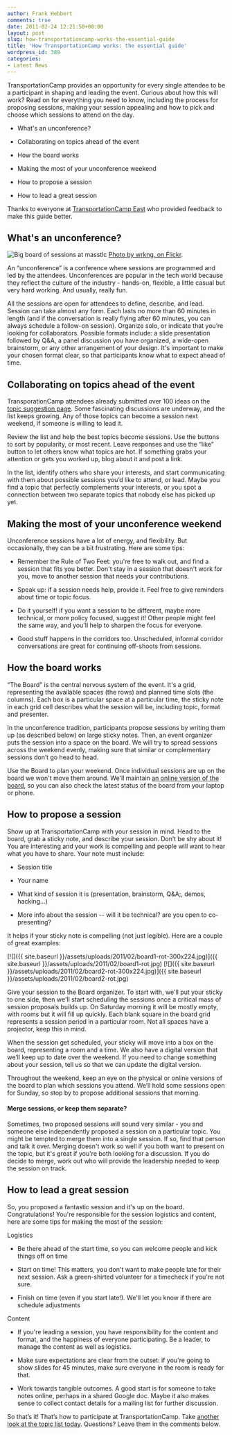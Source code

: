 ```yaml
---
author: Frank Hebbert
comments: true
date: 2011-02-24 12:21:50+00:00
layout: post
slug: how-transportationcamp-works-the-essential-guide
title: 'How TransportationCamp works: the essential guide'
wordpress_id: 389
categories:
- Latest News
---
```


TransportationCamp provides an opportunity for every single attendee to be a participant in shaping and leading the event.  Curious about how this will work? Read on for everything you need to know, including the process for proposing sessions, making your session appealing and how to pick and choose which sessions to attend on the day.





  * What's an unconference?


  * Collaborating on topics ahead of the event


  * How the board works


  * Making the most of your unconference weekend


  * How to propose a session


  * How to lead a great session



Thanks to everyone at [TransportationCamp East](http://transportationcamp.org/east) who provided feedback to make this guide better.





## What's an unconference?


![Big board of sessions at masstlc](http://farm2.static.flickr.com/1154/5099641006_fecd8f462c.jpg)
[Photo by wrkng, on Flickr](http://www.flickr.com/photos/wrkng/5099641006/).

An “unconference” is a conference where sessions are programmed and led by the attendees. Unconferences are popular in the tech world because they reflect the culture of the industry - hands-on, flexible, a little casual but very hard working. And usually, really fun.

All the sessions are open for attendees to define, describe, and lead. Session can take almost any form. Each lasts no more than 60 minutes in length (and if the conversation is really flying after 60 minutes, you can always schedule a follow-on session). Organize solo, or indicate that you’re looking for collaborators. Possible formats include: a slide presentation followed by Q&A, a panel discussion you have organized, a wide-open brainstorm, or any other arrangement of your design. It's important to make your chosen format clear, so that participants know what to expect ahead of time. <!-- more -->



## Collaborating on topics ahead of the event


TransporationCamp attendees already submitted over 100 ideas on the [topic suggestion page](http://transportationcamp.org/topics/). Some fascinating discussions are underway, and the list keeps growing. Any of those topics can become a session next weekend, if someone is willing to lead it.

Review the list and help the best topics become sessions. Use the buttons to sort by popularity, or most recent. Leave responses and use the “like” button to let others know what topics are hot. If something grabs your attention or gets you worked up, blog about it and post a link.

In the list, identify others who share your interests, and start communicating with them about possible sessions you’d like to attend, or lead. Maybe you find a topic that perfectly complements your interests, or you spot a connection between two separate topics that nobody else has picked up yet.



## Making the most of your unconference weekend


Unconference sessions have a lot of energy, and flexibility. But occasionally, they can be a bit frustrating. Here are some tips:




  * Remember the Rule of Two Feet: you're free to walk out, and find a session that fits you better. Don't stay in a session that doesn't work for you, move to another session that needs your contributions.


  * Speak up: if a session needs help, provide it. Feel free to give reminders about time or topic focus.


  * Do it yourself! if you want a session to be different, maybe more technical, or more policy focused, suggest it! Other people might feel the same way, and you'll help to sharpen the focus for everyone.


  * Good stuff happens in the corridors too. Unscheduled, informal corridor conversations are great for continuing off-shoots from sessions.









## How the board works


“The Board” is the central nervous system of the event. It's a grid, representing the available spaces (the rows) and planned time slots (the columns). Each box is a particular space at a particular time, the sticky note in each grid cell describes what the session will be, including topic, format and presenter.

In the unconference tradition, participants propose sessions by writing them up (as described below) on large sticky notes. Then, an event organizer puts the session into a space on the board. We will try to spread sessions across the weekend evenly, making sure that similar or complementary sessions don’t go head to head.

Use the Board to plan your weekend. Once individual sessions are up on the board we won't move them around.  We'll maintain [an online version of the board](http://transportationcamp.org/west), so you can also check the latest status of the board from your laptop or phone.



## How to propose a session


Show up at TransportationCamp with your session in mind. Head to the board, grab a sticky note, and describe your session. Don’t be shy about it!  You are interesting and your work is compelling and people will want to hear what you have to share. Your note must include:




  * Session title


  * Your name


  * What kind of session it is (presentation, brainstorm, Q&A;, demos, hacking...)


  * More info about the session -- will it be technical? are you open to co-presenting?



It helps if your sticky note is compelling (not just legible). Here are a couple of great examples:

[![]({{ site.baseurl }}/assets/uploads/2011/02/board1-rot-300x224.jpg)]({{ site.baseurl }}/assets/uploads/2011/02/board1-rot.jpg) [![]({{ site.baseurl }}/assets/uploads/2011/02/board2-rot-300x224.jpg)]({{ site.baseurl }}/assets/uploads/2011/02/board2-rot.jpg)

Give your session to the Board organizer. To start with, we'll put your sticky to one side, then we'll start scheduling the sessions once a critical mass of session proposals builds up. On Saturday morning it will be mostly empty, with rooms but it will fill up quickly. Each blank square in the board grid represents a session period in a particular room. Not all spaces have a projector, keep this in mind.

When the session get scheduled, your sticky will move into a box on the board, representing a room and a time. We also have a digital version that we’ll keep up to date over the weekend. If you need to change something about your session, tell us so that we can update the digital version.

Throughout the weekend, keep an eye on the physical or online versions of the board to plan which sessions you attend. We’ll hold some sessions open for Sunday, so stop by to propose additional sessions that morning.



#### Merge sessions, or keep them separate?


Sometimes, two proposed sessions will sound very similar - you and someone else independently proposed a session on a particular topic. You might be tempted to merge them into a single session. If so, find that person and talk it over. Merging doesn't work so well if you both want to present on the topic, but it's great if you're both looking for a discussion. If you do decide to merge, work out who will provide the leadership needed to keep the session on track.



## How to lead a great session


So, you proposed a fantastic session and it's up on the board. Congratulations! You're responsible for the session logistics and content, here are some tips for making the most of the session:

Logistics




  * Be there ahead of the start time, so you can welcome people and kick things off on time


  * Start on time! This matters, you don't want to make people late for their next session. Ask a green-shirted volunteer for a timecheck if you're not sure.


  * Finish on time (even if you start late!). We'll let you know if there are schedule adjustments



Content


  * If you're leading a session, you have responsibility for the content and format, and the happiness of everyone participating. Be a leader, to manage the content as well as logistics.


  * Make sure expectations are clear from the outset: if you're going to show slides for 45 minutes, make sure everyone in the room is ready for that.


  * Work towards tangible outcomes. A good start is for someone to take notes online, perhaps in a shared Google doc. Maybe it also makes sense to collect contact details for a mailing list for further discussion.





So that’s it! That’s how to participate at TransportationCamp.  Take [another look at the topic list today](http://transportationcamp.org/topics/). Questions? Leave them in the comments below.
